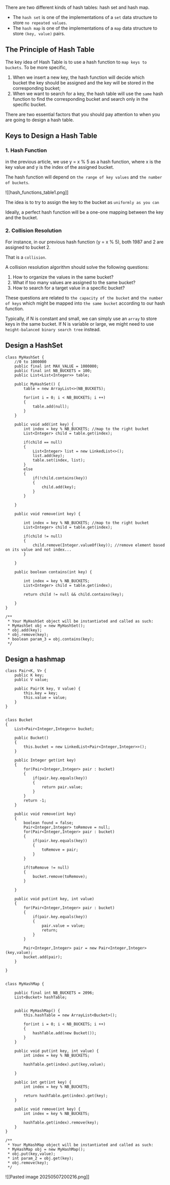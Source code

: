 There are two different kinds of hash tables: hash set and hash map.

- The `hash set` is one of the implementations of a `set` data structure to store `no repeated values`.
- The `hash map` is one of the implementations of a `map` data structure to store `(key, value)` pairs.

## The Principle of Hash Table
The key idea of Hash Table is to use a hash function to `map keys to buckets`. To be more specific,

1. When we insert a new key, the hash function will decide which bucket the key should be assigned and the key will be stored in the corresponding bucket;
2. When we want to search for a key, the hash table will use the `same` hash function to find the corresponding bucket and search only in the specific bucket.


There are two essential factors that you should pay attention to when you are going to design a hash table.

## Keys to Design a Hash Table

### 1. Hash Function
in the previous article, we use y = x % 5 as a hash function, where x is the key value and y is the index of the assigned bucket.

The hash function will depend on `the range of key values` and `the number of buckets`.

![[hash_functions_table1.png]]

The idea is to try to assign the key to the bucket as `uniformly as you can`

Ideally, a perfect hash function will be a one-one mapping between the key and the bucket.

### 2. Collision Resolution
For instance, in our previous hash function (y = x % 5), both 1987 and 2 are assigned to bucket 2.

That is a `collision`.


A collision resolution algorithm should solve the following questions:

1. How to organize the values in the same bucket?
2. What if too many values are assigned to the same bucket?
3. How to search for a target value in a specific bucket?

These questions are related to `the capacity of the bucket` and `the number of keys` which might be mapped into `the same bucket` according to our hash function.

Typically, if N is constant and small, we can simply use an `array` to store keys in the same bucket. If N is variable or large, we might need to use `height-balanced binary search tree` instead.

## Design a HashSet
```
class MyHashSet {
    //0 to 1000000
    public final int MAX_VALUE = 1000000;
    public final int NB_BUCKETS = 100;
    public List<List<Integer>> table;
    
    public MyHashSet() {
        table = new ArrayList<>(NB_BUCKETS);
        
        for(int i = 0; i < NB_BUCKETS; i ++)
        {
            table.add(null);
        }
    }
    
    public void add(int key) {
        int index = key % NB_BUCKETS; //map to the right bucket
        List<Integer> child = table.get(index);
        
        if(child == null)
        {
            List<Integer> list = new LinkedList<>();
            list.add(key);
            table.set(index, list);
        }
        else
        {
            if(!child.contains(key))
            {
                child.add(key);
            }
        }
        
    }
    
    public void remove(int key) {
        
        int index = key % NB_BUCKETS; //map to the right bucket
        List<Integer> child = table.get(index);
        
        if(child != null)
        {
            child.remove(Integer.valueOf(key)); //remove element based on its value and not index...
        }
        
    }
    
    public boolean contains(int key) {
        
        int index = key % NB_BUCKETS;
        List<Integer> child = table.get(index);
        
        return child != null && child.contains(key);
        
    }
}

/**
 * Your MyHashSet object will be instantiated and called as such:
 * MyHashSet obj = new MyHashSet();
 * obj.add(key);
 * obj.remove(key);
 * boolean param_3 = obj.contains(key);
 */
```

## Design a hashmap

```
class Pair<K, V> {
    public K key;
    public V value;

    public Pair(K key, V value) {
        this.key = key;
        this.value = value;
    }
}


class Bucket
{
    List<Pair<Integer,Integer>> bucket;
    
    public Bucket()
    {
        this.bucket = new LinkedList<Pair<Integer,Integer>>();
    }
    
    public Integer get(int key)
    {
        for(Pair<Integer,Integer> pair : bucket)
        {
            if(pair.key.equals(key))
            {
                return pair.value;
            }
        }
        return -1;
    }
    
    public void remove(int key)
    {
        boolean found = false;
        Pair<Integer,Integer> toRemove = null;
        for(Pair<Integer,Integer> pair : bucket)
        {
            if(pair.key.equals(key))
            {
                toRemove = pair;
            }
        }
        
        if(toRemove != null)
        {
            bucket.remove(toRemove);
        }

    }
    
    public void put(int key, int value)
    {
        for(Pair<Integer,Integer> pair : bucket)
        {
            if(pair.key.equals(key))
            {
                pair.value = value;
                return;
            }
        }
        
        Pair<Integer,Integer> pair = new Pair<Integer,Integer>(key,value);
        bucket.add(pair);
    }
    
}


class MyHashMap {
    
    public final int NB_BUCKETS = 2096;
    List<Bucket> hashTable;
    
    
    public MyHashMap() {
        this.hashTable = new ArrayList<Bucket>();
        
        for(int i = 0; i < NB_BUCKETS; i ++)
        {
            hashTable.add(new Bucket());
        }
    }
    
    public void put(int key, int value) {
        int index = key % NB_BUCKETS;
        
        hashTable.get(index).put(key,value);
        
    }
    
    public int get(int key) {
        int index = key % NB_BUCKETS;
        
        return hashTable.get(index).get(key);
    }
    
    public void remove(int key) {
        int index = key % NB_BUCKETS;
        
        hashTable.get(index).remove(key);
    }
}

/**
 * Your MyHashMap object will be instantiated and called as such:
 * MyHashMap obj = new MyHashMap();
 * obj.put(key,value);
 * int param_2 = obj.get(key);
 * obj.remove(key);
 */
```

![[Pasted image 20250507200216.png]]